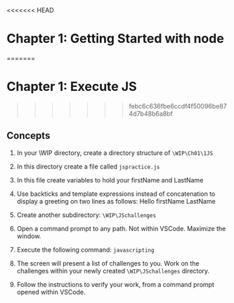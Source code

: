 <<<<<<< HEAD
# Chapter 1: Getting Started with node
=======
# Chapter 1: Execute JS
>>>>>>> febc6c636fbe6ccdf4f50096be874d7b48b6a8bf
## Concepts

1. In your \WIP directory, create a directory structure of 
`\WIP\Ch01\1JS`

1. In this directory create a file called `jspractice.js`

1. In this file create variables to hold your firstName and LastName 

1. Use backticks and template expressions instead of concatenation to display a greeting on two lines as follows:
  Hello
  firstName LastName
 
1. Create another subdirectory: `\WIP\JSchallenges`

1. Open a command prompt to any path. Not within VSCode. Maximize the window.

1. Execute the following command:
  `javascripting`

1. The screen will present a list of challenges to you. Work on the challenges within your newly created `\WIP\JSchallenges` directory.

1. Follow the instructions to verify your work, from a command prompt opened within VSCode.